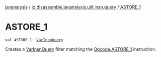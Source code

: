 [javanalysis](../index.md) / [io.disassemble.javanalysis.util.insn.query](index.md) / [ASTORE_1](./-a-s-t-o-r-e_1.md)

# ASTORE_1

`val ASTORE_1: `[`VarInsnQuery`](-var-insn-query/index.md)

Creates a [VarInsnQuery](-var-insn-query/index.md) filter matching the [Opcode.ASTORE_1](#) instruction.

